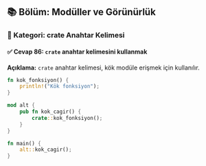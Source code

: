 ## 📚 Bölüm: Modüller ve Görünürlük  
### 🔹 Kategori: crate Anahtar Kelimesi  
#### ✅ Cevap 86: `crate` anahtar kelimesini kullanmak

**Açıklama:**
`crate` anahtar kelimesi, kök modüle erişmek için kullanılır.

```rust
fn kok_fonksiyon() {
    println!("Kök fonksiyon");
}

mod alt {
    pub fn kok_cagir() {
        crate::kok_fonksiyon();
    }
}

fn main() {
    alt::kok_cagir();
}
```
